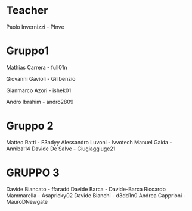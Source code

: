 # Teacher

Paolo Invernizzi - PInve


# Gruppo1

Mathias Carrera - full01n

Giovanni Gavioli - Gilibenzio

Gianmarco Azori - ishek01

Andro Ibrahim - andro2809

# Gruppo 2

Matteo Ratti - F3ndyy
Alessandro Luvoni - lvvotech
Manuel Gaida - Annibal14
Davide De Salve - Giugiaggiuge21

# GRUPPO 3

Davide Biancato 	- ffaradd
Davide Barca		- Davide-Barca 
Riccardo Mammarella	- Asapricky02
Davide Bianchi		- d3dd1n0
Andrea Capprioni	- MauroDNewgate

